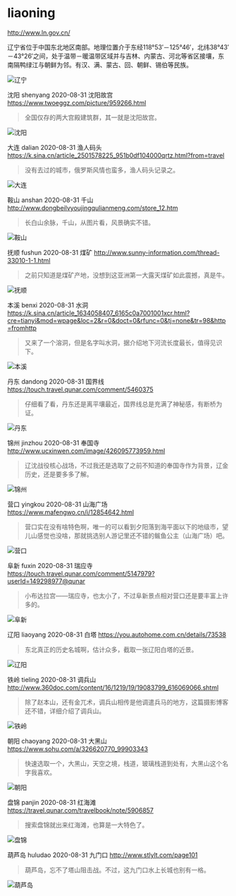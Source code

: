 # liaoning

http://www.ln.gov.cn/

辽宁省位于中国东北地区南部。地理位置介于东经118°53′－125°46′，北纬38°43′－43°26′之间，处于温带－暖温带区域并与吉林、内蒙古、河北等省区接壤，东南隔鸭绿江与朝鲜为邻。有汉、满、蒙古、回、朝鲜、锡伯等民族。

![辽宁](liaoning.jpg)

沈阳 shenyang 2020-08-31 沈阳故宫 https://www.twoeggz.com/picture/959266.html

> 全国仅存的两大宫殿建筑群，其一就是沈阳故宫。

![沈阳](shenyang.jpg)

大连 dalian 2020-08-31 渔人码头 https://k.sina.cn/article_2501578225_951b0df104000qrtz.html?from=travel

> 没有去过的城市，俄罗斯风情也蛮多，渔人码头记录之。

![大连](dalian.jpg)

鞍山 anshan 2020-08-31 千山 http://www.dongbeilvyoujingqulianmeng.com/store_12.htm

> 长白山余脉，千山，从图片看，风景确实不错。

![鞍山](anshan.jpg)

抚顺 fushun 2020-08-31 煤矿 http://www.sunny-information.com/thread-33010-1-1.html

> 之前只知道是煤矿产地，没想到这亚洲第一大露天煤矿如此震撼，真是牛。

![抚顺](fushun.png)

本溪 benxi 2020-08-31 水洞 https://k.sina.cn/article_1634058407_6165c0a7001001xcr.html?cre=tianyi&mod=wpage&loc=2&r=0&doct=0&rfunc=0&tj=none&tr=98&http=fromhttp

> 又来了一个溶洞，但是名字叫水洞，据介绍地下河流长度最长，值得见识下。

![本溪](benxi.jpg)

丹东 dandong 2020-08-31 国界线 https://touch.travel.qunar.com/comment/5460375

> 仔细看了看，丹东还是离平壤最近，国界线总是充满了神秘感，有断桥为证。

![丹东](dandong.jpg)

锦州 jinzhou 2020-08-31 奉国寺 http://www.ucxinwen.com/image/426095773959.html

> 辽沈战役核心战场，不过我还是选取了之前不知道的奉国寺作为背景，辽金历史，还是要多多了解。

![锦州](jinzhou.jpeg)

营口 yingkou 2020-08-31 山海广场 https://www.mafengwo.cn/i/12854642.html

> 营口实在没有啥特色啊，唯一的可以看到夕阳落到海平面以下的地级市，望儿山感觉也没啥，那就挑选别人游记里还不错的鲅鱼公主（山海广场）吧。

![营口](yingkou.jpeg)

阜新 fuxin 2020-08-31 瑞应寺 https://touch.travel.qunar.com/comment/5147979?userId=149298977@qunar

> 小布达拉宫——瑞应寺，也太小了，不过阜新景点相对营口还是要丰富上许多的。

![阜新](fuxin.jpg)

辽阳 liaoyang 2020-08-31 白塔 https://you.autohome.com.cn/details/73538

> 东北真正的历史名城啊，估计众多，截取一张辽阳白塔的近景。

![辽阳](liaoyang.jpg)

铁岭 tieling 2020-08-31 调兵山 http://www.360doc.com/content/16/1219/19/19083799_616069066.shtml

> 除了赵本山，还有金兀术，调兵山相传是他调遣兵马的地方，这篇摄影博客还不错，详细介绍了调兵山。

![铁岭](tieling.jpg)

朝阳 chaoyang 2020-08-31 大黑山 https://www.sohu.com/a/326620770_99903343

> 快速选取一个，大黑山，天空之境，栈道，玻璃栈道到处有，大黑山这个名字我喜欢。

![朝阳](chaoyang.jpeg)

盘锦 panjin 2020-08-31 红海滩 https://travel.qunar.com/travelbook/note/5906857

> 搜索盘锦就出来红海滩，也算是一大特色了。

![盘锦](panjin.jpg)

葫芦岛 huludao 2020-08-31 九门口 http://www.stlylt.com/page101

> 葫芦岛，忘不了塔山阻击战。不过，这九门口水上长城也别有一格。

![葫芦岛](huludao.jpg)